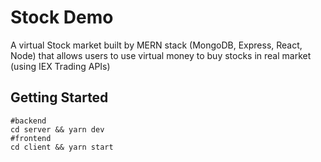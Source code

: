 # Stock Demo

A virtual Stock market built by MERN stack (MongoDB, Express, React, Node) that allows users to use virtual money to buy stocks in real market (using IEX Trading APIs)

## Getting Started
```
#backend
cd server && yarn dev
#frontend
cd client && yarn start
```
